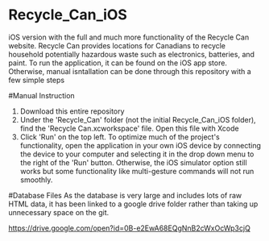 # Recycle_Can_iOS
iOS version with the full and much more functionality of the Recycle Can website. Recycle Can provides locations for Canadians to recycle household potentially hazardous waste such as electronics, batteries, and paint. To run the application, it can be found on the iOS app store. Otherwise, manual isntallation can be done through this repository with a few simple steps

#Manual Instruction
1. Download this entire repository
2. Under the 'Recycle_Can' folder (not the initial Recycle_Can_iOS folder), find the 'Recycle Can.xcworkspace' file. Open this file with Xcode
3. Click 'Run' on the top left. To optimize much of the project's functionality, open the application in your own iOS device by connecting the device to your computer and selecting it in the drop down menu to the right of the 'Run' button. Otherwise, the iOS simulator option still works but some functionality like multi-gesture commands will not run smoothly.

#Database Files
As the database is very large and includes lots of raw HTML data, it has been linked to a google drive folder rather than taking up unnecessary space on the git.

https://drive.google.com/open?id=0B-e2EwA68EQgNnB2cWxOcWp3cjQ

